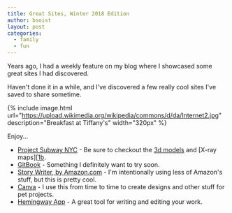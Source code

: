 ```yaml
---
title: Great Sites, Winter 2018 Edition
author: bsoist
layout: post
categories:
  - family
  - fun
---
```

Years ago, I had a weekly feature on my blog where I showcased some great sites I had discovered. 

Haven't done it in a while, and I've discovered a few really cool sites I've saved to share sometime.

{% include image.html url="https://upload.wikimedia.org/wikipedia/commons/d/da/Internet2.jpg" description="Breakfast at Tiffany's" width="320px" %}

Enjoy...

* [Project Subway NYC][1] - Be sure to checkout the [3d models][1a] and [X-ray maps][[1b].
* [GitBook][5] - Something I definitely want to try soon.
* [Story Writer, by Amazon.com][2] - I'm intentionally using less of Amazon's stuff, but this is pretty cool.
* [Canva][3] - I use this from time to time to create designs and other stuff for pet projects.
* [Hemingway App][4] - A great tool for writing and editing your work.

[1]: http://www.projectsubwaynyc.com/
[1a]: http://www.projectsubwaynyc.com/3d-models/
[1b]: http://www.projectsubwaynyc.com/x-ray-area-maps/
[2]: https://storywriter.amazon.com/
[3]: https://www.canva.com/
[4]: http://www.hemingwayapp.com/
[5]: https://www.gitbook.com/
